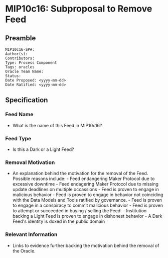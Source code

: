 # MIP10c16: Subproposal to Remove Feed

## Preamble
```
MIP10c16-SP#: 
Author(s):
Contributors:
Type: Process Component
Tags: oracles
Oracle Team Name:
Status:
Date Proposed: <yyyy-mm-dd>
Date Ratified: <yyyy-mm-dd>
``` 

## Specification

### Feed Name
- What is the name of this Feed in MIP10c16?

### Feed Type
- Is this a Dark or a Light Feed?
        
### Removal Motivation
- An explanation behind the motivation for the removal of the Feed. Possible reasons include:
      - Feed endangering Maker Protocol due to excessive downtime
      - Feed endagering Maker Protocol due to missing update deadlines on multiple occassions
      - Feed is proven to engage in malicious behavior
      - Feed is proven to engage in behavior not coinciding with the Data Models and Tools ratified by governance.
      - Feed is proven to engage in a conspiracy to commit malicious behavior
      - Feed is proven to attempt or succeeded in buying / selling the Feed.
      - Institution backing a Light Feed is proven to engage in dishonest behavior
      - A Dark Feed's identity is doxed in the public domain
    				
### Relevant Information
-  Links to evidence further backing the motivation behind the removal of the Oracle.